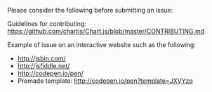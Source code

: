 Please consider the following before submitting an issue:

Guidelines for contributing: https://github.com/chartjs/Chart.js/blob/master/CONTRIBUTING.md

Example of issue on an interactive website such as the following:
- http://jsbin.com/
- http://jsfiddle.net/
- http://codepen.io/pen/
- Premade template: http://codepen.io/pen?template=JXVYzq
